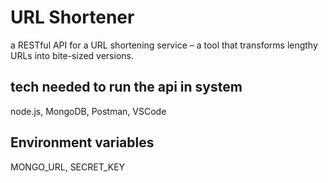 # URL Shortener
a RESTful API for a URL shortening service – a tool that transforms lengthy URLs into bite-sized versions.

## tech needed to run the api in system
node.js, MongoDB, Postman, VSCode

## Environment variables
MONGO_URL, SECRET_KEY
